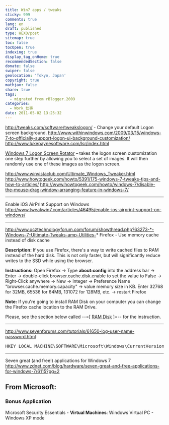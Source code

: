 ```yaml
---
title: Win7 apps / tweaks
sticky: 999
comments: true
lang: en
draft: published
type: HEXO/post
sitemap: true
toc: false
tocOpen: true
indexing: true
display_tag_onHome: true
recommendedSection: false
donate: false
swiper: false
geolocation: 'Tokyo, Japan'
copyright: true
mathjax: false
share: true
tags:
  - migrated from rBlogger.2009
categories:
  - Work_仕事
date: 2011-05-02 13:25:32
---
```


 http://tweaks.com/software/tweakslogon/ - Change your default Logon screen background.
 http://www.withinwindows.com/2009/03/15/windows-7-to-officially-support-logon-ui-background-customization/
 http://www.lukepaynesoftware.com/lsr/index.html

 [Windows 7 Logon Screen Rotator](http://www.lukepaynesoftware.com/lsr/index.html)
 – takes the logon screen customization one step further by allowing you to select a set of images. It will then randomly use one of these images as the logon screen.


 http://www.winvistaclub.com/Ultimate_Windows_Tweaker.html
 http://www.howtogeek.com/howto/5391/175-windows-7-tweaks-tips-and-how-to-articles/
 http://www.howtogeek.com/howto/windows-7/disable-the-mouse-drag-window-arranging-feature-in-windows-7/


---

 Enable iOS AirPrint Support on Windows
 http://www.tweakwin7.com/articles/46495/enable-ios-airprint-support-on-windows/


---

 http://www.ocztechnologyforum.com/forum/showthread.php?63273-*-Windows-7-Ultimate-Tweaks-amp-Utilities-*
 Firefox - Use memory cache instead of disk cache

 <b>Description:</b> If you use Firefox, there's a way to write cached files to RAM instead of the hard disk. This is not only faster, but will significantly reduce writes to the SSD while using the browser.



 <b>Instructions:</b> Open Firefox -&gt; Type <b>about:config</b> into the address bar -&gt; Enter -&gt; double-click browser.cache.disk.enable to set the value to False -&gt; Right-Click anywhere -&gt; New -&gt; Integer -&gt; Preference Name "browser.cache.memory.capacity" -&gt; value memory size in KB. Enter 32768 for 32MB, 65536 for 64MB, 131072 for 128MB, etc. -&gt; restart Firefox



 <b>Note:</b> If you're going to install  RAM Disk on your computer you can change the Firefox cache location to the RAM Drive. 

 Please, see the section below called --=[ [RAM Disk](http://www.ocztechnologyforum.com/forum/showpost.php?p=442159&postcount=4) ]=-- for the instruction. 


---

 http://www.sevenforums.com/tutorials/61650-log-user-name-password.html

 <pre>HKEY_LOCAL_MACHINE\SOFTWARE\Microsoft\Windows\CurrentVersion\Policies\System\<b>dontdisplaylastusername</b> =1</pre>


---
 Seven great (and free!) applications for Windows 7
 http://www.zdnet.com/blog/hardware/seven-great-and-free-applications-for-windows-7/6115?pg=2



## From Microsoft:
### Bonus Application
 Microsoft Security Essentials - **Virtual Machines**: Windows Virtual PC - Windows XP mode